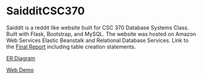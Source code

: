 ﻿# SaidditCSC370

Saiddit is a reddit like website built for CSC 370 Database Systems Class. Built with Flask, Bootstrap,
and MySQL. The website was hosted on Amazon Web Services Elastic Beanstalk and Relational Database Services. Link to the [Final Report](https://drive.google.com/open?id=0B94wMrX78KDNM2tHaUt3NHlQcWs) including table creation statements.

[ER Diagram](https://drive.google.com/open?id=0B94wMrX78KDNOHZoNWFFNnJLVFk) 


[Web Demo](http://saiddit-envv3.cpmhik32pk.us-west-2.elasticbeanstalk.com/)
